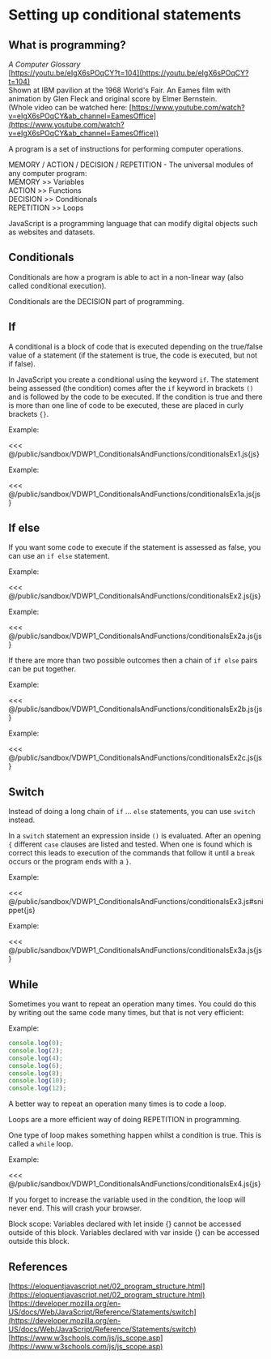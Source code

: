 # Setting up conditional statements

## What is programming?

*A Computer Glossary*  
[https://youtu.be/eIgX6sPOqCY?t=104](https://youtu.be/eIgX6sPOqCY?t=104)  
Shown at IBM pavilion at the 1968 World's Fair. An Eames film with animation by Glen Fleck and original score by Elmer Bernstein.  
(Whole video can be watched here: [https://www.youtube.com/watch?v=eIgX6sPOqCY&ab_channel=EamesOffice](https://www.youtube.com/watch?v=eIgX6sPOqCY&ab_channel=EamesOffice))

A program is a set of instructions for performing computer operations.  

MEMORY / ACTION / DECISION / REPETITION - The universal modules of any computer program:  
MEMORY >> Variables  
ACTION >> Functions  
DECISION >> Conditionals  
REPETITION >> Loops  

JavaScript is a programming language that can modify digital objects such as websites and datasets.  

## Conditionals

Conditionals are how a program is able to act in a non-linear way (also called conditional execution).

Conditionals are the DECISION part of programming.

## If

A conditional is a block of code that is executed depending on the true/false value of a statement (if the statement is true, the code is executed, but not if false).

In JavaScript you create a conditional using the keyword `if`. The statement being assessed (the condition) comes after the `if` keyword in brackets `()` and is followed by the code to be executed. If the condition is true and there is more than one line of code to be executed, these are placed in curly brackets `{}`.

Example:

<<< @/public/sandbox/VDWP1_ConditionalsAndFunctions/conditionalsEx1.js{js}

Example:

<<< @/public/sandbox/VDWP1_ConditionalsAndFunctions/conditionalsEx1a.js{js}

## If else

If you want some code to execute if the statement is assessed as false, you can use an `if else` statement.

Example:

<<< @/public/sandbox/VDWP1_ConditionalsAndFunctions/conditionalsEx2.js{js}

Example:

<<< @/public/sandbox/VDWP1_ConditionalsAndFunctions/conditionalsEx2a.js{js}

If there are more than two possible outcomes then a chain of `if else` pairs can be put together.

Example:

<<< @/public/sandbox/VDWP1_ConditionalsAndFunctions/conditionalsEx2b.js{js}

Example:

<<< @/public/sandbox/VDWP1_ConditionalsAndFunctions/conditionalsEx2c.js{js}

## Switch

Instead of doing a long chain of `if` ... `else` statements, you can use `switch` instead.

In a `switch` statement an expression inside `()` is evaluated. After an opening `{` different `case` clauses are listed and tested. When one is found which is correct this leads to execution of the commands that follow it until a `break` occurs or the program ends with a `}`.

Example:

<<< @/public/sandbox/VDWP1_ConditionalsAndFunctions/conditionalsEx3.js#snippet{js}

Example:

<<< @/public/sandbox/VDWP1_ConditionalsAndFunctions/conditionalsEx3a.js{js}

## While

Sometimes you want to repeat an operation many times. You could do this by writing out the same code many times, but that is not very efficient:

Example:

```js
console.log(0);
console.log(2);
console.log(4);
console.log(6);
console.log(8);
console.log(10);
console.log(12);
```

A better way to repeat an operation many times is to code a loop.

Loops are a more efficient way of doing REPETITION in programming.

One type of loop makes something happen whilst a condition is true. This is called a `while` loop.

Example:  

<<< @/public/sandbox/VDWP1_ConditionalsAndFunctions/conditionalsEx4.js{js}

If you forget to increase the variable used in the condition, the loop will never end. This will crash your browser.

Block scope: Variables declared with let inside {} cannot be accessed outside of this block. Variables declared with var inside {} can be accessed outside this block.

## References

[https://eloquentjavascript.net/02_program_structure.html](https://eloquentjavascript.net/02_program_structure.html)  
[https://developer.mozilla.org/en-US/docs/Web/JavaScript/Reference/Statements/switch](https://developer.mozilla.org/en-US/docs/Web/JavaScript/Reference/Statements/switch)  
[https://www.w3schools.com/js/js_scope.asp](https://www.w3schools.com/js/js_scope.asp)  

